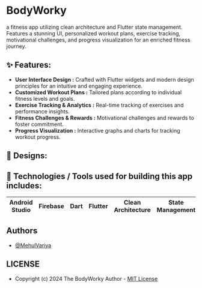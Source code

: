 # BodyWorky
a fitness app utilizing clean architecture and Flutter state management. Features a stunning UI, personalized workout plans, exercise tracking, motivational challenges, and progress visualization for an enriched fitness journey.

## ✨ Features:

- __User Interface Design :__ Crafted with Flutter widgets and modern design principles for an intuitive and engaging experience.<br>
- __Customized Workout Plans :__ Tailored plans according to individual fitness levels and goals.<br>
- __Exercise Tracking & Analytics :__ Real-time tracking of exercises and performance insights.<br>
- __Fitness Challenges & Rewards :__ Motivational challenges and rewards to foster commitment.<br>
- __Progress Visualization :__ Interactive graphs and charts for tracking workout progress.<br>

## 🤩 Designs:


## 📱 Technologies / Tools used for building this app includes:
| Android Studio | Firebase | Dart | Flutter | Clean Architecture | State Management
| --- | --- | --- | --- | --- | --- |

## Authors

- [@MehulVariya](https://github.com/MehulVariya)

## LICENSE
  
  - Copyright (c) 2024 The BodyWorky Author - [MIT License]
 
 [Fontawesome]: https://play.google.com/store/apps/details?id=com.ninesquaretech.valentineday
 [MIT License]: https://github.com/MehulVariya/Happy-Valentine-Day-Wishes/blob/main/LICENSE.txt
